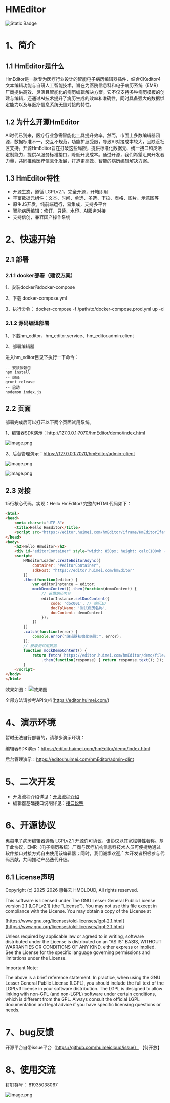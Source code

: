 # HMEditor
![Static Badge](https://img.shields.io/badge/pricing-free-blue)

# 1、简介

## 1.1 HmEditor是什么

HmEditor是一款专为医疗行业设计的智能电子病历编辑器插件，结合CKeditor4文本编辑功能与自研人工智能技术，旨在为医院信息科和电子病历系统（EMR）厂商提供高效、灵活且智能化的病历编辑解决方案。它不仅支持多种病历模板的创建与编辑，还通过AI技术提升了病历生成的效率和准确性，同时具备强大的数据绑定能力以及与医疗信息系统无缝对接的特性。

## 1.2 为什么开源HmEditor

AI时代已到来，医疗行业急需智能化工具提升效率。然而，市面上多数编辑器闭源，数据标准不一，交互不规范，功能扩展受限，导致AI对接成本较大，且缺乏社区支持。开源HmEditor旨在打破这些局限，提供标准化数据元、统一接口和灵活定制能力，提供AI服务标准接口，降低开发成本。通过开源，我们希望汇聚开发者力量，共同推动医疗信息化发展，打造更高效、智能的病历编辑解决方案。

## 1.3 HmEditor特性

- 开源生态，遵循 LGPLv2.1，完全开源，开箱即用
- 丰富数据元组件：文本、时间、单选、多选、下拉、表格、图片、示意图等
- 原生JS开发，纯前端运行，易集成，支持多平台
- 智能病历编辑：修订、只读、水印、AI服务对接
- 支持信创，兼容国产操作系统

# 2、快速开始

## 2.1 部署

### 2.1.1 docker部署（建议方案）

1、安装docker和docker-compose

2、下载 docker-compose.yml

3、执行命令：
 docker-compose -f /path/to/docker-compose.prod.yml up -d

### 2.1.2 源码编译部署

1、下载hm_editor、hm_editor.service、hm_editor.admin.client

2、部署编辑器

进入hm_editor目录下执行一下命令：
```shell
-- 安装依赖包
npm install
-- 编译
grunt release
-- 启动
nodemon index.js
```
## 2.2 页面

部署完成后可以打开以下两个页面试用系统。

1、编辑器SDK演示：http://127.0.0.1:7070/hmEditor/demo/index.html

![image.png](https://alidocs.oss-cn-zhangjiakou.aliyuncs.com/res/2M9qP5joJg2VDO01/img/48c0c6d1-cdba-4afc-a281-ec6f0604fac3.png)

2、后台管理演示：https://127.0.0.1:7070/hmEditor/admin-client

![image.png](https://alidocs.oss-cn-zhangjiakou.aliyuncs.com/res/2M9qP5joJg2VDO01/img/25739da6-d9ba-4235-aa72-c6fc17c2dc8c.png)

![image.png](https://alidocs.oss-cn-zhangjiakou.aliyuncs.com/res/2M9qP5joJg2VDO01/img/0ecb5b26-c43d-4f44-9622-9a62e3cc330f.png)

## 2.3 对接
15行核心代码，实现：Hello HmEditor!
完整的HTML代码如下：
```html
<html>
<head>
    <meta charset="UTF-8">
    <title>Hello HmEditor</title>
    <script src="https://editor.huimei.com/hmEditor/iframe/HmEditorIfame.js"></script>
</head>
<body>
    <h2>Hello HmEditor</h2>
    <div id="editorContainer" style="width: 850px; height: calc(100vh - 85px); border: 1px solid #ccc;"></div>
    <script>
        HMEditorLoader.createEditorAsync({
            container: "#editorContainer",
            sdkHost: "https://editor.huimei.com/hmEditor"
        })
        .then(function(editor) {
            var editorInstance = editor;
            mockDemoContent().then(function(demoContent) {
                // 设置病历内容
                editorInstance.setDocContent({
                    code: 'doc001', // 病历ID
                    docTplName: '测试病历名称',
                    docContent: demoContent
                });
            })
        })
        .catch(function(error) {
            console.error("编辑器初始化失败:", error);
        });
        // 获取测试用数据
        function mockDemoContent() {
            return fetch('https://editor.huimei.com/hmEditor/demo/file/admission_record.html')
                .then(function(response) { return response.text(); });
        }
    </script>
</body>
</html>
```
效果如图：
![效果图](http://hm-img-storage.oss-cn-hangzhou.aliyuncs.com/help_img/1750069105344.png)


全部方法请参考API文档(https://editor.huimei.com/)

# 4、演示环境

暂时无法自行部署的，请移步演示环境：

编辑器SDK演示：https://editor.huimei.com/hmEditor/demo/index.html

后台管理演示：https://editor.huimei.com/hmEditor/admin-clint

# 5、二次开发

- 开发流程介绍详见：[开发流程介绍](hmEditor/开发流程介绍.md)
- 编辑器基础接口说明详见：[接口说明](hmEditor/extensions/base/README.MD)

# 6、开源协议

惠每电子病历编辑器遵循 LGPLv2.1 开源许可协议，该协议以其宽松特性著称。基于此协议，EMR（电子病历系统）厂商与医疗机构信息科技术人员可便捷地通过软件接口对接方式自由使用该编辑器；同时，我们诚挚欢迎广大开发者积极参与代码贡献，共同推动产品迭代升级。

## 6.1 License声明

Copyright (c) 2025-2026 惠每云 HMCLOUD, All rights reserved.

This software is licensed under The GNU Lesser General Public License version 2.1 (LGPLv2.1) (the "License"). You may not use this file except in compliance with the License. You may obtain a copy of the License at

[https://www.gnu.org/licenses/old-licenses/lgpl-2.1.html](https://www.gnu.org/licenses/old-licenses/lgpl-2.1.html)

Unless required by applicable law or agreed to in writing, software distributed under the License is distributed on an "AS IS" BASIS, WITHOUT WARRANTIES OR CONDITIONS OF ANY KIND, either express or implied. See the License for the specific language governing permissions and limitations under the License.

Important Note:

The above is a brief reference statement. In practice, when using the GNU Lesser General Public License (LGPL), you should include the full text of the LGPLv3 license in your software distribution. The LGPL is designed to allow linking with non-GPL (and non-LGPL) software under certain conditions, which is different from the GPL. Always consult the official LGPL documentation and legal advice if you have specific licensing questions or needs.

# 7、bug反馈

开源平台自带issue平台（https://github.com/huimeicloud/issue） 【待开放】

# 8、使用交流

钉钉群号： 81935038067

![image.png](https://alidocs.oss-cn-zhangjiakou.aliyuncs.com/res/2M9qP5joJg2VDO01/img/910afe1a-efe9-4296-aedd-f6d3c16aa6da.png)
